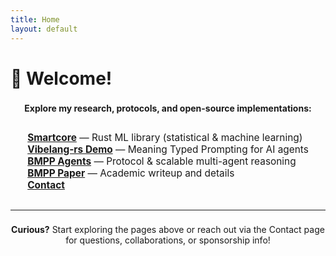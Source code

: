 ```yaml
---
title: Home
layout: default
---
```


# 👋 Welcome!

<div style="margin: 1.6em auto 0 auto; max-width: 600px; text-align: center;">

  <strong>Explore my research, protocols, and open-source implementations:</strong>

  <ul style="list-style: none; padding-left: 0; font-size: 1.1em; text-align: left; display: inline-block;">
    <li><a href="{{ "/smartcorelib" | relative_url }}"><b>Smartcore</b></a> — Rust ML library (statistical & machine learning)</li>
    <li><a href="{{ "/vibelang-rs" | relative_url }}"><b>Vibelang-rs Demo</b></a> — Meaning Typed Prompting for AI agents</li>
    <li><a href="{{ "/bmpp" | relative_url }}"><b>BMPP Agents</b></a> — Protocol & scalable multi-agent reasoning</li>
    <li><a href="{{ "/bmpp-paper" | relative_url }}"><b>BMPP Paper</b></a> — Academic writeup and details</li>
    <li><a href="{{ "/contact" | relative_url }}"><b>Contact</b></a></li>
  </ul>
</div>


---

<div style="margin: 1.6em auto 0 auto; max-width: 600px; text-align: center;">
<strong>Curious?</strong> 
Start exploring the pages above or reach out via the Contact page for questions, collaborations, or sponsorship info!
</div>

